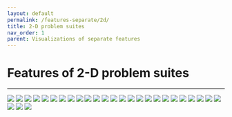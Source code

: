```yaml
---
layout: default
permalink: /features-separate/2d/
title: 2-D problem suites
nav_order: 1
parent: Visualizations of separate features
---
```


# Features of 2-D problem suites #
---

<img src="../../assets/img/plots-features-separate/d2-fr.png" class="features">
<img src="../../assets/img/plots-features-separate/d2-n_com.png" class="features">
<img src="../../assets/img/plots-features-separate/d2-max_com.png" class="features">
<img src="../../assets/img/plots-features-separate/d2-median_com.png" class="features">
<img src="../../assets/img/plots-features-separate/d2-min_com.png" class="features">
<img src="../../assets/img/plots-features-separate/d2-opt_max_com.png" class="features">
<img src="../../assets/img/plots-features-separate/d2-size_opt_com.png" class="features">
<img src="../../assets/img/plots-features-separate/d2-pf_bound.png" class="features">
<img src="../../assets/img/plots-features-separate/d2-h_max.png" class="features">
<img src="../../assets/img/plots-features-separate/d2-m0.png" class="features">
<img src="../../assets/img/plots-features-separate/d2-corr_min.png" class="features">
<img src="../../assets/img/plots-features-separate/d2-corr_max.png" class="features">
<img src="../../assets/img/plots-features-separate/d2-n_basin.png" class="features">
<img src="../../assets/img/plots-features-separate/d2-max_basin.png" class="features">
<img src="../../assets/img/plots-features-separate/d2-median_basin.png" class="features">
<img src="../../assets/img/plots-features-separate/d2-min_basin.png" class="features">
<img src="../../assets/img/plots-features-separate/d2-max_feas_basin.png" class="features">
<img src="../../assets/img/plots-features-separate/d2-median_feas_basin.png" class="features">
<img src="../../assets/img/plots-features-separate/d2-min_feas_basin.png" class="features">
<img src="../../assets/img/plots-features-separate/d2-opt_max_basin.png" class="features">
<img src="../../assets/img/plots-features-separate/d2-size_opt_basin.png" class="features">
<img src="../../assets/img/plots-features-separate/d2-fr_basin.png" class="features">
<img src="../../assets/img/plots-features-separate/d2-max_cv_basin.png" class="features">
<img src="../../assets/img/plots-features-separate/d2-median_cv_basin.png" class="features">
<img src="../../assets/img/plots-features-separate/d2-cv_max_basin.png" class="features">
<img src="../../assets/img/plots-features-separate/d2-max_rfb.png" class="features">
<img src="../../assets/img/plots-features-separate/d2-median_rfb.png" class="features">
<img src="../../assets/img/plots-features-separate/d2-min_rfb.png" class="features">
